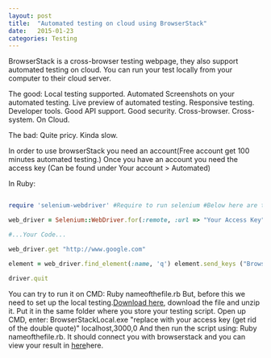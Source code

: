 ```yaml
---
layout: post
title:  "Automated testing on cloud using BrowserStack"
date:   2015-01-23
categories: Testing
---
```


BrowserStack is a cross-browser testing webpage, they also support automated testing on cloud. You can run your test locally from your computer to their cloud server.

The good: Local testing supported. Automated Screenshots on your automated testing. Live preview of automated testing. Responsive testing. Developer tools. Good API support. Good security. Cross-browser. Cross-system. On Cloud.

The bad: Quite pricy. Kinda slow.

In order to use browserStack you need an account(Free account get 100 minutes automated testing.) Once you have an account you need the access key (Can be found under Your account > Automated)

In Ruby:

``` ruby

require 'selenium-webdriver' #Require to run selenium #Below here are the data that you can use caps = Selenium::WebDriver::Remote::Capabilities.new caps["browser"] = "Firefox" #Browser caps["browser_version"] = "33.0" #Browser version caps["os"] = "Windows" #OS caps["os_version"] = "XP" #OS version caps["browserstack.debug"] = "true" # caps["name"] = "Testing on browserstack" #Name of the test

web_driver = Selenium::WebDriver.for(:remote, :url => "Your Access Key", :desired_capabilities => caps)

#...Your Code...

web_driver.get "http://www.google.com"

element = web_driver.find_element(:name, 'q') element.send_keys ("BrowserStack") element.web_driver.find_element(:name, "btnG") element.click

driver.quit

```

You can try to run it on CMD: Ruby nameofthefile.rb But, before this we need to set up the local testing.[Download here](https://www.browserstack.com/browserstack-local/BrowserStackLocal-win32.zip), download the file and unzip it. Put it in the same folder where you store your testing script. Open up CMD, enter: BrowserStackLocal.exe "replace with your access key (get rid of the double quote)" localhost,3000,0 And then run the script using: Ruby nameofthefile.rb. It should connect you with browserstack and you can view your result in [here](https://www.browserstack.com/automate)here.
